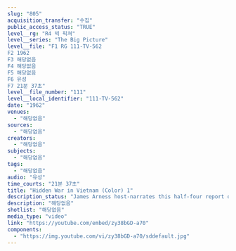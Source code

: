 ```yaml
---
slug: "805"
acquisition_transfer: "수집"
public_access_status: "TRUE"
level__rg: "R4 빅 픽쳐"
level__series: "The Big Picture"
level__file: "F1 RG 111-TV-562
F2 1962
F3 해당없음
F4 해당없음
F5 해당없음
F6 유성
F7 21분 37초"
level__file_number: "111"
level__local_identifier: "111-TV-562"
date: "1962"
venues: 
  - "해당없음"
sources: 
  - "해당없음"
creators: 
  - "해당없음"
subjects: 
  - "해당없음"
tags: 
  - "해당없음"
audio: "유성"
time_courts: "21분 37초"
title: "Hidden War in Vietnam (Color) 1"
description_status: "James Arness host-narrates this half-four report on American assistance to the vietnamese."
description: "해당없음"
shotlist: "해당없음"
media_type: "video"
link: "https://youtube.com/embed/zy38bGD-a70"
components: 
  - "https://img.youtube.com/vi/zy38bGD-a70/sddefault.jpg"
---
```


